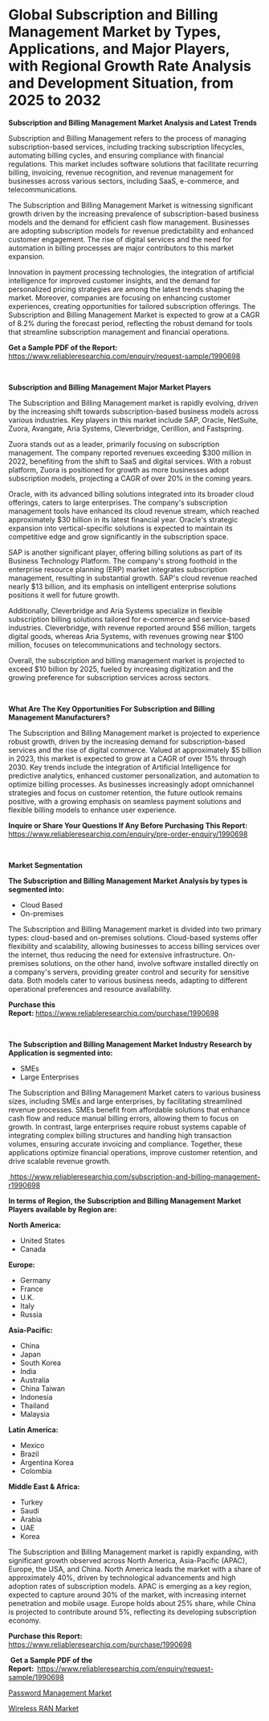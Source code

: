 <p><h1>Global Subscription and Billing Management Market by Types, Applications, and Major Players, with Regional Growth Rate Analysis and Development Situation, from 2025 to 2032</h1></p><p><strong>Subscription and Billing Management Market Analysis and Latest Trends</strong></p>
<p><p>Subscription and Billing Management refers to the process of managing subscription-based services, including tracking subscription lifecycles, automating billing cycles, and ensuring compliance with financial regulations. This market includes software solutions that facilitate recurring billing, invoicing, revenue recognition, and revenue management for businesses across various sectors, including SaaS, e-commerce, and telecommunications.</p><p>The Subscription and Billing Management Market is witnessing significant growth driven by the increasing prevalence of subscription-based business models and the demand for efficient cash flow management. Businesses are adopting subscription models for revenue predictability and enhanced customer engagement. The rise of digital services and the need for automation in billing processes are major contributors to this market expansion.</p><p>Innovation in payment processing technologies, the integration of artificial intelligence for improved customer insights, and the demand for personalized pricing strategies are among the latest trends shaping the market. Moreover, companies are focusing on enhancing customer experiences, creating opportunities for tailored subscription offerings. The Subscription and Billing Management Market is expected to grow at a CAGR of 8.2% during the forecast period, reflecting the robust demand for tools that streamline subscription management and financial operations.</p></p>
<p><strong>Get a Sample PDF of the Report:&nbsp;</strong> <a href="https://www.reliableresearchiq.com/enquiry/request-sample/1990698?utm_campaign=1834&utm_medium=2&utm_source=Github&utm_content=ia&utm_term=15022025&utm_id=subscription-and-billing-management">https://www.reliableresearchiq.com/enquiry/request-sample/1990698</a></p>
<p>&nbsp;</p>
<p><strong>Subscription and Billing Management Major Market Players</strong></p>
<p><p>The Subscription and Billing Management market is rapidly evolving, driven by the increasing shift towards subscription-based business models across various industries. Key players in this market include SAP, Oracle, NetSuite, Zuora, Avangate, Aria Systems, Cleverbridge, Cerillion, and Fastspring.</p><p>Zuora stands out as a leader, primarily focusing on subscription management. The company reported revenues exceeding $300 million in 2022, benefiting from the shift to SaaS and digital services. With a robust platform, Zuora is positioned for growth as more businesses adopt subscription models, projecting a CAGR of over 20% in the coming years.</p><p>Oracle, with its advanced billing solutions integrated into its broader cloud offerings, caters to large enterprises. The company's subscription management tools have enhanced its cloud revenue stream, which reached approximately $30 billion in its latest financial year. Oracle's strategic expansion into vertical-specific solutions is expected to maintain its competitive edge and grow significantly in the subscription space.</p><p>SAP is another significant player, offering billing solutions as part of its Business Technology Platform. The company's strong foothold in the enterprise resource planning (ERP) market integrates subscription management, resulting in substantial growth. SAP's cloud revenue reached nearly $13 billion, and its emphasis on intelligent enterprise solutions positions it well for future growth.</p><p>Additionally, Cleverbridge and Aria Systems specialize in flexible subscription billing solutions tailored for e-commerce and service-based industries. Cleverbridge, with revenue reported around $56 million, targets digital goods, whereas Aria Systems, with revenues growing near $100 million, focuses on telecommunications and technology sectors.</p><p>Overall, the subscription and billing management market is projected to exceed $10 billion by 2025, fueled by increasing digitization and the growing preference for subscription services across sectors.</p></p>
<p>&nbsp;</p>
<p><strong>What Are The Key Opportunities For Subscription and Billing Management Manufacturers?</strong></p>
<p><p>The Subscription and Billing Management market is projected to experience robust growth, driven by the increasing demand for subscription-based services and the rise of digital commerce. Valued at approximately $5 billion in 2023, this market is expected to grow at a CAGR of over 15% through 2030. Key trends include the integration of Artificial Intelligence for predictive analytics, enhanced customer personalization, and automation to optimize billing processes. As businesses increasingly adopt omnichannel strategies and focus on customer retention, the future outlook remains positive, with a growing emphasis on seamless payment solutions and flexible billing models to enhance user experience.</p></p>
<p><strong>Inquire or Share Your Questions If Any Before Purchasing This Report:</strong> <a href="https://www.reliableresearchiq.com/enquiry/pre-order-enquiry/1990698?utm_campaign=1834&utm_medium=2&utm_source=Github&utm_content=ia&utm_term=15022025&utm_id=subscription-and-billing-management">https://www.reliableresearchiq.com/enquiry/pre-order-enquiry/1990698</a></p>
<p>&nbsp;</p>
<p><strong>Market Segmentation</strong></p>
<p><strong>The Subscription and Billing Management Market Analysis by types is segmented into:</strong></p>
<p><ul><li>Cloud Based</li><li>On-premises</li></ul></p>
<p><p>The Subscription and Billing Management market is divided into two primary types: cloud-based and on-premises solutions. Cloud-based systems offer flexibility and scalability, allowing businesses to access billing services over the internet, thus reducing the need for extensive infrastructure. On-premises solutions, on the other hand, involve software installed directly on a company's servers, providing greater control and security for sensitive data. Both models cater to various business needs, adapting to different operational preferences and resource availability.</p></p>
<p><strong>Purchase this Report:&nbsp;</strong><a href="https://www.reliableresearchiq.com/purchase/1990698?utm_campaign=1834&utm_medium=2&utm_source=Github&utm_content=ia&utm_term=15022025&utm_id=subscription-and-billing-management">https://www.reliableresearchiq.com/purchase/1990698</a></p>
<p>&nbsp;</p>
<p><strong>The Subscription and Billing Management Market Industry Research by Application is segmented into:</strong></p>
<p><ul><li>SMEs</li><li>Large Enterprises</li></ul></p>
<p><p>The Subscription and Billing Management Market caters to various business sizes, including SMEs and large enterprises, by facilitating streamlined revenue processes. SMEs benefit from affordable solutions that enhance cash flow and reduce manual billing errors, allowing them to focus on growth. In contrast, large enterprises require robust systems capable of integrating complex billing structures and handling high transaction volumes, ensuring accurate invoicing and compliance. Together, these applications optimize financial operations, improve customer retention, and drive scalable revenue growth.</p></p>
<p><a href="https://www.reliableresearchiq.com/subscription-and-billing-management-r1990698?utm_campaign=1834&utm_medium=2&utm_source=Github&utm_content=ia&utm_term=15022025&utm_id=subscription-and-billing-management">&nbsp;https://www.reliableresearchiq.com/subscription-and-billing-management-r1990698</a></p>
<p><strong>In terms of Region, the Subscription and Billing Management Market Players available by Region are:</strong></p>
<p>
    <p> <strong> North America: </strong>
        <ul>
            <li>United States</li>
            <li>Canada</li>
        </ul>
        </p> 
    <p> <strong> Europe: </strong>
        <ul>
            <li>Germany</li>
            <li>France</li>
            <li>U.K.</li>
            <li>Italy</li>
            <li>Russia</li>
        </ul>
        </p> 
    <p> <strong> Asia-Pacific: </strong>
        <ul>
            <li>China</li>
            <li>Japan</li>
            <li>South Korea</li>
            <li>India</li>
            <li>Australia</li>
            <li>China Taiwan</li>
            <li>Indonesia</li>
            <li>Thailand</li>
            <li>Malaysia</li>
        </ul>
        </p> 
    <p> <strong> Latin America: </strong>
        <ul>
            <li>Mexico</li>
            <li>Brazil</li>
            <li>Argentina Korea</li>
            <li>Colombia</li>
        </ul>
        </p> 
    <p> <strong> Middle East & Africa: </strong>
        <ul>
            <li>Turkey</li>
            <li>Saudi</li>
            <li>Arabia</li>
            <li>UAE</li>
            <li>Korea</li>
        </ul>
    </p>
    </p>
<p><p>The Subscription and Billing Management market is rapidly expanding, with significant growth observed across North America, Asia-Pacific (APAC), Europe, the USA, and China. North America leads the market with a share of approximately 40%, driven by technological advancements and high adoption rates of subscription models. APAC is emerging as a key region, expected to capture around 30% of the market, with increasing internet penetration and mobile usage. Europe holds about 25% share, while China is projected to contribute around 5%, reflecting its developing subscription economy.</p></p>
<p><strong>Purchase this Report: </strong><a href="https://www.reliableresearchiq.com/purchase/1990698?utm_campaign=1834&utm_medium=2&utm_source=Github&utm_content=ia&utm_term=15022025&utm_id=subscription-and-billing-management">https://www.reliableresearchiq.com/purchase/1990698</a></p>
<p>&nbsp;<strong>Get a Sample PDF of the Report:&nbsp;&nbsp;</strong><a href="https://www.reliableresearchiq.com/enquiry/request-sample/1990698?utm_campaign=1834&utm_medium=2&utm_source=Github&utm_content=ia&utm_term=15022025&utm_id=subscription-and-billing-management">https://www.reliableresearchiq.com/enquiry/request-sample/1990698</a></p>
<p><strong></strong></p>
<p><p><a href="https://github.com/storcweithzg/Market-Research-Report-List-1/blob/main/password-management-market.md?utm_campaign=1834&utm_medium=2&utm_source=Github&utm_content=ia&utm_term=15022025&utm_id=subscription-and-billing-management">Password Management Market</a></p><p><a href="https://github.com/seibttullyjh/Market-Research-Report-List-1/blob/main/wireless-ran-market.md?utm_campaign=1834&utm_medium=2&utm_source=Github&utm_content=ia&utm_term=15022025&utm_id=subscription-and-billing-management">Wireless RAN Market</a></p></p>